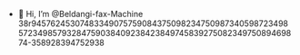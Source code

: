 - 👋 Hi, I’m @Beldangi-fax-Machine
38r945762453074833490757590843750982347509873405987234985723498579328475903840923842384974583927508234975089469874-358928394752938
<!---
--->

